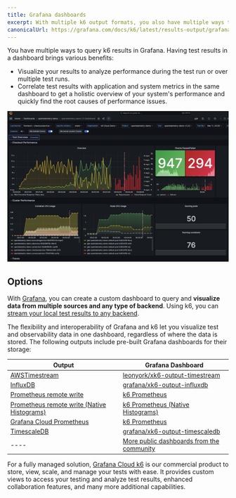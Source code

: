 ```yaml
---
title: Grafana dashboards
excerpt: With multiple k6 output formats, you also have multiple ways to visualize test results in a Grafana dashboard.
canonicalUrl: https://grafana.com/docs/k6/latest/results-output/grafana-dashboards/
---
```


You have multiple ways to query k6 results in Grafana. 
Having test results in a dashboard brings various benefits:
- Visualize your results to analyze performance during the test run or over multiple test runs. 
- Correlate test results with application and system metrics in the same dashboard to get a holistic overview of your system's performance and quickly find the root causes of performance issues. 

![A grafana dashboard correlating k6 results with observability data](./images/correlated-grafana-dashboard-grafana-cloud-k6.png)

## Options

With [Grafana](https://grafana.com/grafana/), you can create a custom dashboard to query and **visualize data from multiple sources and any type of backend**. 
Using k6, you can [stream your local test results to any backend](/results-output/real-time).

The flexibility and interoperability of Grafana and k6 let you visualize test and observability data in one dashboard, regardless of where the data is stored. 
The following outputs include pre-built Grafana dashboards for their storage:

| Output | Grafana Dashboard |
|---|---|
| [AWSTimestream](https://github.com/leonyork/xk6-output-timestream)  | [leonyork/xk6-output-timestream](https://github.com/leonyork/xk6-output-timestream/tree/main/grafana/dashboards/)  |
| [InfluxDB](/results-output/real-time/influxdb)  | [grafana/xk6-output-influxdb](https://github.com/grafana/xk6-output-influxdb/tree/main/grafana/dashboards)   |
| [Prometheus remote write](/results-output/real-time/prometheus-remote-write)  | [k6 Prometheus](https://grafana.com/grafana/dashboards/19665-k6-prometheus/)   |
| [Prometheus remote write (Native Histograms)](/results-output/real-time/prometheus-remote-write)  | [k6 Prometheus (Native Histograms)](https://grafana.com/grafana/dashboards/18030-k6-prometheus-native-histograms/)   |
| [Grafana Cloud Prometheus](/results-output/real-time/grafana-cloud-prometheus/)  | [k6 Prometheus](https://grafana.com/grafana/dashboards/19665-k6-prometheus/)  |
| [TimescaleDB](/results-output/real-time/timescaledb/)  | [grafana/xk6-output-timescaledb](https://github.com/grafana/xk6-output-timescaledb/tree/main/grafana/dashboards)  |
| ---- | [More public dashboards from the community](https://grafana.com/grafana/dashboards/?search=k6)  |


For a fully managed solution, [Grafana Cloud k6](https://grafana.com/products/cloud/k6/) is our commercial product to store, view, scale, and manage your tests with ease. It provides custom views to access your testing and analyze test results, enhanced collaboration features, and many more additional capabilities.